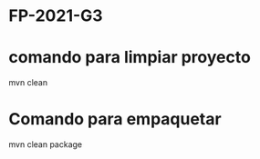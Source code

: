 # FP-2021-G3

# comando para limpiar proyecto
mvn clean

# Comando para empaquetar
mvn clean package
